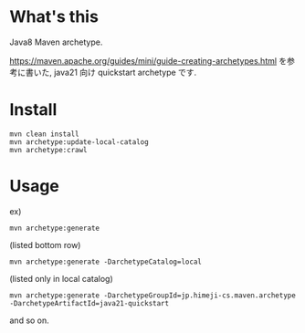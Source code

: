 # What's this

Java8 Maven archetype.

https://maven.apache.org/guides/mini/guide-creating-archetypes.html
を参考に書いた, java21 向け quickstart archetype です.

# Install

    mvn clean install
    mvn archetype:update-local-catalog
    mvn archetype:crawl

# Usage

ex)

    mvn archetype:generate

(listed bottom row)

    mvn archetype:generate -DarchetypeCatalog=local

(listed only in local catalog)

    mvn archetype:generate -DarchetypeGroupId=jp.himeji-cs.maven.archetype -DarchetypeArtifactId=java21-quickstart

and so on.
